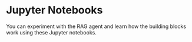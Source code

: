 # Jupyter Notebooks
You can experiment with the RAG agent and learn how the building blocks work using these Jupyter notebooks.
